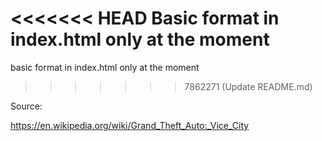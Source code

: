 <<<<<<< HEAD
Basic format in index.html only at the moment
=======
basic format in index.html only at the moment

>>>>>>> 7862271 (Update README.md)

Source:

https://en.wikipedia.org/wiki/Grand_Theft_Auto:_Vice_City
